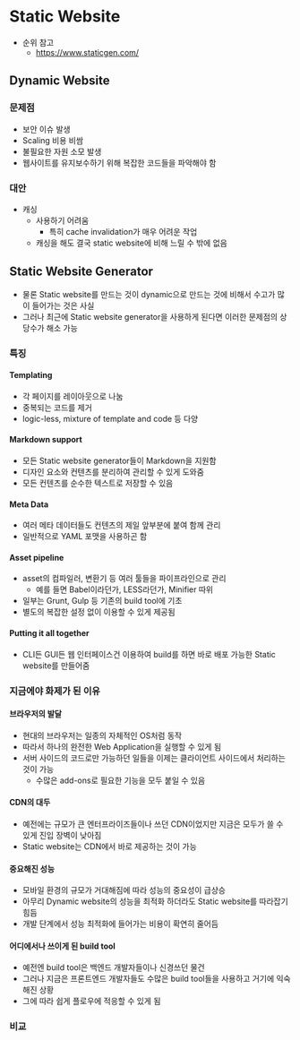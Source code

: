 # Static Website
- 순위 참고
  - https://www.staticgen.com/

## Dynamic Website
### 문제점
  - 보안 이슈 발생
  - Scaling 비용 비쌈
  - 불필요한 자원 소모 발생
  - 웹사이트를 유지보수하기 위해 복잡한 코드들을 파악해야 함

### 대안
- 캐싱
  - 사용하기 어려움
    - 특히 cache invalidation가 매우 어려운 작업
  - 캐싱을 해도 결국 static website에 비해 느릴 수 밖에 없음

## Static Website Generator
- 물론 Static website를 만드는 것이 dynamic으로 만드는 것에 비해서 수고가 많이 들어가는 것은 사실
- 그러나 최근에 Static website generator을 사용하게 된다면 이러한 문제점의 상당수가 해소 가능

### 특징
#### Templating
- 각 페이지를 레이아웃으로 나눔
- 중복되는 코드를 제거
- logic-less, mixture of template and code 등 다양

#### Markdown support
- 모든 Static website generator들이 Markdown을 지원함
- 디자인 요소와 컨텐츠를 분리하여 관리할 수 있게 도와줌
- 모든 컨텐츠를 순수한 텍스트로 저장할 수 있음

#### Meta Data
- 여러 메타 데이터들도 컨텐츠의 제일 앞부분에 붙여 함께 관리
- 일반적으로 YAML 포맷을 사용하곤 함

#### Asset pipeline
- asset의 컴파일러, 변환기 등 여러 툴들을 파이프라인으로 관리
  - 예를 들면 Babel이라던가, LESS라던가, Minifier 따위
- 일부는 Grunt, Gulp 등 기존의 build tool에 기초
- 별도의 복잡한 설정 없이 이용할 수 있게 제공됨

#### Putting it all together
- CLI든 GUI든 웹 인터페이스건 이용하여 build를 하면 바로 배포 가능한 Static website를 만들어줌

### 지금에야 화제가 된 이유
#### 브라우저의 발달
- 현대의 브라우저는 일종의 자체적인 OS처럼 동작
- 따라서 하나의 완전한 Web Application을 실행할 수 있게 됨
- 서버 사이드의 코드로만 가능하던 일들을 이제는 클라이언트 사이드에서 처리하는 것이 가능
  - 수많은 add-ons로 필요한 기능을 모두 붙일 수 있음

#### CDN의 대두
- 예전에는 규모가 큰 엔터프라이즈들이나 쓰던 CDN이었지만 지금은 모두가 쓸 수 있게 진입 장벽이 낮아짐
- Static website는 CDN에서 바로 제공하는 것이 가능

#### 중요해진 성능
- 모바일 환경의 규모가 거대해짐에 따라 성능의 중요성이 급상승
- 아무리 Dynamic website의 성능을 최적화 하더라도 Static website를 따라잡기 힘듬
- 개발 단계에서 성능 최적화에 들어가는 비용이 확연히 줄어듬

#### 어디에서나 쓰이게 된 build tool
- 예전엔 build tool은 백엔드 개발자들이나 신경쓰던 물건
- 그러나 지금은 프론트엔드 개발자들도 수많은 build tool들을 사용하고 거기에 익숙해진 상황
- 그에 따라 쉽게 플로우에 적응할 수 있게 됨

### 비교
